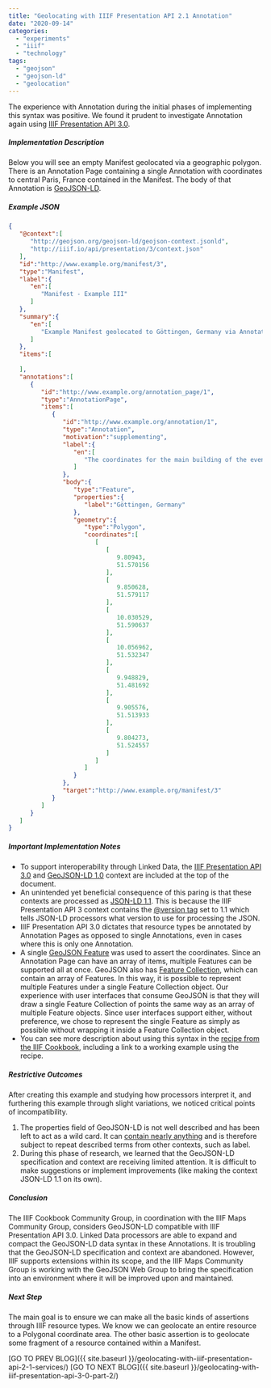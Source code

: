 ```yaml
---
title: "Geolocating with IIIF Presentation API 2.1 Annotation"
date: "2020-09-14"
categories: 
  - "experiments"
  - "iiif"
  - "technology"
tags: 
  - "geojson"
  - "geojson-ld"
  - "geolocation"
---
```


The experience with Annotation during the initial phases of implementing this syntax was positive. We found it prudent to investigate Annotation again using [IIIF Presentation API 3.0](https://iiif.io/api/presentation/3.0/).

##### Implementation Description

Below you will see an empty Manifest geolocated via a geographic polygon. There is an Annotation Page containing a single Annotation with coordinates to central Paris, France contained in the Manifest. The body of that Annotation is [GeoJSON-LD](https://geojson.org/geojson-ld/).

##### Example JSON

```json
{
   "@context":[
      "http://geojson.org/geojson-ld/geojson-context.jsonld",
      "http://iiif.io/api/presentation/3/context.json"
   ],
   "id":"http://www.example.org/manifest/3",
   "type":"Manifest",
   "label":{
      "en":[
         "Manifest - Example III"
      ]
   },
   "summary":{
      "en":[
         "Example Manifest geolocated to Göttingen, Germany via Annotation."
      ]
   },
   "items":[
      
   ],
   "annotations":[
      {
         "id":"http://www.example.org/annotation_page/1",
         "type":"AnnotationPage",
         "items":[
            {
               "id":"http://www.example.org/annotation/1",
               "type":"Annotation",
               "motivation":"supplementing",
               "label":{
                  "en":[
                     "The coordinates for the main building of the event (Alte Mensa Conference Center)."
                  ]
               },
               "body":{
                  "type":"Feature",
                  "properties":{
                     "label":"Göttingen, Germany"
                  },
                  "geometry":{
                     "type":"Polygon",
                     "coordinates":[
                        [
                           [
                              9.80943,
                              51.570156
                           ],
                           [
                              9.850628,
                              51.579117
                           ],
                           [
                              10.030529,
                              51.590637
                           ],
                           [
                              10.056962,
                              51.532347
                           ],
                           [
                              9.948829,
                              51.481692
                           ],
                           [
                              9.905576,
                              51.513933
                           ],
                           [
                              9.804273,
                              51.524557
                           ]
                        ]
                     ]
                  }
               },
               "target":"http://www.example.org/manifest/3"
            }
         ]
      }
   ]
}
```

##### Important Implementation Notes

- To support interoperability through Linked Data, the [IIIF Presentation API 3.0](http://iiif.io/api/presentation/3/context.json) and [GeoJSON-LD 1.0](http://geojson.org/geojson-ld/geojson-context.jsonld) context are included at the top of the document.
- An unintended yet beneficial consequence of this paring is that these contexts are processed as [JSON-LD 1.1](https://www.w3.org/TR/json-ld11/). This is because the IIIF Presentation API 3 context contains the [@version tag](https://www.w3.org/TR/json-ld11/#dfn-processing-mode) set to 1.1 which tells JSON-LD processors what version to use for processing the JSON.
- IIIF Presentation API 3.0 dictates that resource types be annotated by Annotation Pages as opposed to single Annotations, even in cases where this is only one Annotation.
- A single [GeoJSON Feature](https://tools.ietf.org/html/rfc7946#section-3.2) was used to assert the coordinates. Since an Annotation Page can have an array of items, multiple Features can be supported all at once. GeoJSON also has [Feature Collection](https://tools.ietf.org/html/rfc7946#section-3.3), which can contain an array of Features. In this way, it is possible to represent multiple Features under a single Feature Collection object. Our experience with user interfaces that consume GeoJSON is that they will draw a single Feature Collection of points the same way as an array of multiple Feature objects. Since user interfaces support either, without preference, we chose to represent the single Feature as simply as possible without wrapping it inside a Feature Collection object.
- You can see more description about using this syntax in the [recipe from the IIIF Cookbook](https://preview.iiif.io/cookbook/0195-geolocate-manifest-to-polygon/recipe/0195-geolocate-manifest-to-polygon/), including a link to a working example using the recipe.

##### Restrictive Outcomes

After creating this example and studying how processors interpret it, and furthering this example through slight variations, we noticed critical points of incompatibility.

1. The properties field of GeoJSON-LD is not well described and has been left to act as a wild card. It can [contain nearly anything](https://tools.ietf.org/html/rfc7946#section-3.2) and is therefore subject to repeat described terms from other contexts, such as label.
2. During this phase of research, we learned that the GeoJSON-LD specification and context are receiving limited attention. It is difficult to make suggestions or implement improvements (like making the context JSON-LD 1.1 on its own).

##### Conclusion

The IIIF Cookbook Community Group, in coordination with the IIIF Maps Community Group, considers GeoJSON-LD compatible with IIIF Presentation API 3.0. Linked Data processors are able to expand and compact the GeoJSON-LD data syntax in these Annotations. It is troubling that the GeoJSON-LD specification and context are abandoned. However, IIIF supports extensions within its scope, and the IIIF Maps Community Group is working with the GeoJSON Web Group to bring the specification into an environment where it will be improved upon and maintained.

##### Next Step

The main goal is to ensure we can make all the basic kinds of assertions through IIIF resource types. We know we can geolocate an entire resource to a Polygonal coordinate area. The other basic assertion is to geolocate some fragment of a resource contained within a Manifest.

[GO TO PREV BLOG]({{ site.baseurl }}/geolocating-with-iiif-presentation-api-2-1-services/)   [GO TO NEXT BLOG]({{ site.baseurl }}/geolocating-with-iiif-presentation-api-3-0-part-2/)
